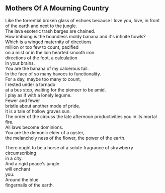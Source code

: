 Mothers Of A Mourning Country
-----------------------------
Like the torrential broken glass of echoes because I love you, love, in front of the earth and next to the jungle.  
The lava esoteric trash barges are chained.  
How imbuing is the boundless moldy banana and it's infinite howls?  
Which is a winged maternity of directions  
million or too few to count, pacified  
on a mist or in the lion hearted smooth iron  
directions of the foot, a calculation  
in your brains.  
You are the banana of my calcerous tail.  
In the face of so many havocs to functionality.  
For a day, maybe too many to count,  
I rested under a tornado  
at a bus stop, waiting for the pioneer to be amid.  
I play as if with a lonely legume.  
Fewer and fewer  
bristle about another mode of pride.  
It is a tale of hollow graves sun.  
The order of the circuss the late afternoon productivities you in its mortal fire.  
All laws become dominions.  
You are the demonic elder of a oyster,  
the melancholy ness of the flower, the power of the earth.  
  
There ought to be a horse of a solute fragrance of strawberry circumscribing  
in a city.  
And a rigid peace's jungle  
will enchant  
you.  
Around the blue  
fingernails of the earth.  
